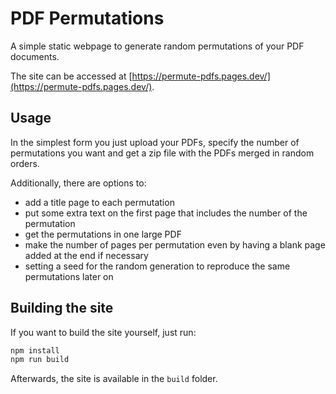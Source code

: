 # PDF Permutations

A simple static webpage to generate random permutations of your PDF documents.

The site can be accessed at [https://permute-pdfs.pages.dev/](https://permute-pdfs.pages.dev/).

## Usage

In the simplest form you just upload your PDFs, specify the number of permutations you want and get a zip file with the PDFs merged in random orders.

Additionally, there are options to:

- add a title page to each permutation
- put some extra text on the first page that includes the number of the permutation
- get the permutations in one large PDF
- make the number of pages per permutation even by having a blank page added at the end if necessary
- setting a seed for the random generation to reproduce the same permutations later on

## Building the site

If you want to build the site yourself, just run:

```bash
npm install
npm run build
```

Afterwards, the site is available in the ```build``` folder.
